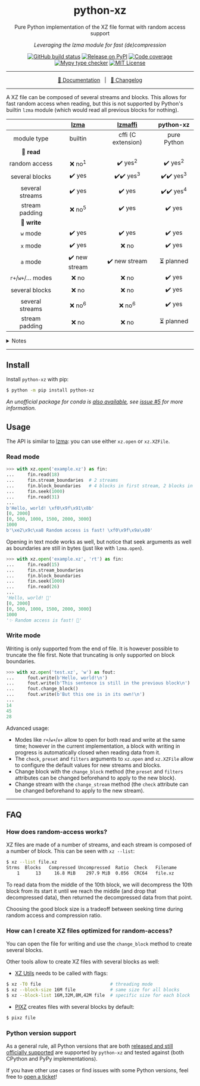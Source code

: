 <div align="center">

# python-xz

Pure Python implementation of the XZ file format with random access support

_Leveraging the lzma module for fast (de)compression_

[![GitHub build status](https://img.shields.io/github/workflow/status/rogdham/python-xz/build/master)](https://github.com/rogdham/python-xz/actions?query=branch:master)
[![Release on PyPI](https://img.shields.io/pypi/v/python-xz)](https://pypi.org/project/python-xz/)
[![Code coverage](https://img.shields.io/badge/coverage-100%25-brightgreen)](https://github.com/rogdham/python-xz/search?q=fail+under&type=Code)
[![Mypy type checker](https://img.shields.io/badge/type_checker-mypy-informational)](https://mypy.readthedocs.io/)
[![MIT License](https://img.shields.io/pypi/l/python-xz)](https://github.com/Rogdham/python-xz/blob/master/LICENSE.txt)

---

[📖 Documentation](https://github.com/rogdham/python-xz/#usage)&nbsp;&nbsp;&nbsp;|&nbsp;&nbsp;&nbsp;[📃 Changelog](./CHANGELOG.md)

</div>

---

A XZ file can be composed of several streams and blocks. This allows for fast random
access when reading, but this is not supported by Python's builtin `lzma` module (which
would read all previous blocks for nothing).

<div align="center">

|                   |      [lzma]       |      [lzmaffi]       |      python-xz       |
| :---------------: | :---------------: | :------------------: | :------------------: |
|    module type    |      builtin      |  cffi (C extension)  |     pure Python      |
|    📄 **read**    |                   |                      |                      |
|   random access   | ❌ no<sup>1</sup> |  ✔️ yes<sup>2</sup>  |  ✔️ yes<sup>2</sup>  |
|  several blocks   |      ✔️ yes       | ✔️✔️ yes<sup>3</sup> | ✔️✔️ yes<sup>3</sup> |
|  several streams  |      ✔️ yes       |        ✔️ yes        | ✔️✔️ yes<sup>4</sup> |
|  stream padding   | ❌ no<sup>5</sup> |        ✔️ yes        |        ✔️ yes        |
|   📝 **write**    |                   |                      |                      |
|     `w` mode      |      ✔️ yes       |        ✔️ yes        |        ✔️ yes        |
|     `x` mode      |      ✔️ yes       |        ❌ no         |        ✔️ yes        |
|     `a` mode      |   ✔️ new stream   |    ✔️ new stream     |      ⏳ planned      |
| `r+`/`w+`/… modes |       ❌ no       |        ❌ no         |        ✔️ yes        |
|  several blocks   |       ❌ no       |        ❌ no         |        ✔️ yes        |
|  several streams  | ❌ no<sup>6</sup> |  ❌ no<sup>6</sup>   |        ✔️ yes        |
|  stream padding   |       ❌ no       |        ❌ no         |      ⏳ planned      |

</div>

<details>
<summary>Notes</summary>

1. Reading from a position will read the file from the very beginning
2. Reading from a position will read the file from the beginning of the block
3. Block positions available with the `block_boundaries` attribute
4. Stream positions available with the `stream_boundaries` attribute
5. Related [issue](https://github.com/python/cpython/issues/88300)
6. Possible by manually closing and re-opening in append mode

</details>

[lzma]: https://docs.python.org/3/library/lzma.html
[lzmaffi]: https://github.com/r3m0t/backports.lzma

---

## Install

Install `python-xz` with pip:

```sh
$ python -m pip install python-xz
```

_An unofficial package for conda is [also available][conda package], see [issue #5][#5]
for more information._

[conda package]: https://anaconda.org/conda-forge/python-xz
[#5]: https://github.com/Rogdham/python-xz/issues/5

## Usage

The API is similar to [lzma]: you can use either `xz.open` or `xz.XZFile`.

### Read mode

```python
>>> with xz.open('example.xz') as fin:
...     fin.read(18)
...     fin.stream_boundaries  # 2 streams
...     fin.block_boundaries   # 4 blocks in first stream, 2 blocks in second stream
...     fin.seek(1000)
...     fin.read(31)
...
b'Hello, world! \xf0\x9f\x91\x8b'
[0, 2000]
[0, 500, 1000, 1500, 2000, 3000]
1000
b'\xe2\x9c\xa8 Random access is fast! \xf0\x9f\x9a\x80'
```

Opening in text mode works as well, but notice that seek arguments as well as boundaries
are still in bytes (just like with `lzma.open`).

```python
>>> with xz.open('example.xz', 'rt') as fin:
...     fin.read(15)
...     fin.stream_boundaries
...     fin.block_boundaries
...     fin.seek(1000)
...     fin.read(26)
...
'Hello, world! 👋'
[0, 2000]
[0, 500, 1000, 1500, 2000, 3000]
1000
'✨ Random access is fast! 🚀'
```

### Write mode

Writing is only supported from the end of file. It is however possible to truncate the
file first. Note that truncating is only supported on block boundaries.

```python
>>> with xz.open('test.xz', 'w') as fout:
...     fout.write(b'Hello, world!\n')
...     fout.write(b'This sentence is still in the previous block\n')
...     fout.change_block()
...     fout.write(b'But this one is in its own!\n')
...
14
45
28
```

Advanced usage:

- Modes like `r+`/`w+`/`x+` allow to open for both read and write at the same time;
  however in the current implementation, a block with writing in progress is
  automatically closed when reading data from it.
- The `check`, `preset` and `filters` arguments to `xz.open` and `xz.XZFile` allow to
  configure the default values for new streams and blocks.
- Change block with the `change_block` method (the `preset` and `filters` attributes can
  be changed beforehand to apply to the new block).
- Change stream with the `change_stream` method (the `check` attribute can be changed
  beforehand to apply to the new stream).

---

## FAQ

### How does random-access works?

XZ files are made of a number of streams, and each stream is composed of a number of
block. This can be seen with `xz --list`:

```sh
$ xz --list file.xz
Strms  Blocks   Compressed Uncompressed  Ratio  Check   Filename
    1      13     16.8 MiB    297.9 MiB  0.056  CRC64   file.xz
```

To read data from the middle of the 10th block, we will decompress the 10th block from
its start it until we reach the middle (and drop that decompressed data), then returned
the decompressed data from that point.

Choosing the good block size is a tradeoff between seeking time during random access and
compression ratio.

### How can I create XZ files optimized for random-access?

You can open the file for writing and use the `change_block` method to create several
blocks.

Other tools allow to create XZ files with several blocks as well:

- [XZ Utils](https://tukaani.org/xz/) needs to be called with flags:

```sh
$ xz -T0 file                          # threading mode
$ xz --block-size 16M file             # same size for all blocks
$ xz --block-list 16M,32M,8M,42M file  # specific size for each block
```

- [PIXZ](https://github.com/vasi/pixz) creates files with several blocks by default:

```sh
$ pixz file
```

### Python version support

As a general rule, all Python versions that are both [released and still officially
supported][python-versions] are supported by `python-xz` and tested against (both
CPython and PyPy implementations).

If you have other use cases or find issues with some Python versions, feel free to
[open a ticket](https://github.com/Rogdham/python-xz/issues/new)!

[python-versions]: https://devguide.python.org/versions/#versions
